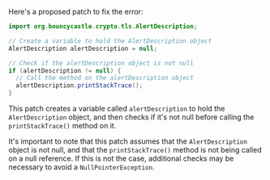 Here's a proposed patch to fix the error:
```java
import org.bouncycastle.crypto.tls.AlertDescription;

// Create a variable to hold the AlertDescription object
AlertDescription alertDescription = null;

// Check if the alertDescription object is not null
if (alertDescription != null) {
  // Call the method on the alertDescription object
  alertDescription.printStackTrace();
}
```
This patch creates a variable called `alertDescription` to hold the `AlertDescription` object, and then checks if it's not null before calling the `printStackTrace()` method on it.

It's important to note that this patch assumes that the `AlertDescription` object is not null, and that the `printStackTrace()` method is not being called on a null reference. If this is not the case, additional checks may be necessary to avoid a `NullPointerException`.